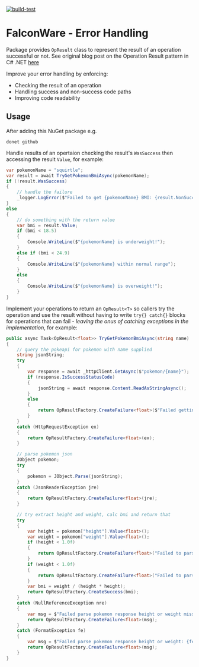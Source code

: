 [![build-test](https://github.com/markmnl/opresult/actions/workflows/build-test.yml/badge.svg)](https://github.com/markmnl/opresult/actions/workflows/build-test.yml)

# FalconWare - Error Handling

Package provides `OpResult` class to represent the result of an operation successful or not. See original blog post on the Operation Result pattern in C# .NET [here](https://www.codeproject.com/Articles/1022462/Error-Handling-in-SOLID-Csharp-NET-The-Operation-R)

Improve your error handling by enforcing:

* Checking the result of an operation
* Handling success and non-success code paths
* Improving code readability

## Usage

After adding this NuGet package e.g.

```
donet github
```

Handle results of an opertaion checking the result's `WasSuccess` then accessing the result `Value`, for example:

```C#
var pokemonName = "squirtle";
var result = await TryGetPokemonBmiAsync(pokemonName);
if (!result.WasSuccess)
{
    // handle the failure
    _logger.LogError($"Failed to get {pokemonName} BMI: {result.NonSuccessMessage}");
}
else
{
    // do something with the return value
    var bmi = result.Value;
    if (bmi < 18.5)
    {
        Console.WriteLine($"{pokemonName} is underweight!");
    }
    else if (bmi < 24.9)
    {
        Console.WriteLine($"{pokemonName} within normal range");
    }
    else
    {
        Console.WriteLine($"{pokemonName} is overweight!");        
    }
}
```

Implement your operations to return an `OpResult<T>` so callers try the operation and use the result without having to write `try{} catch{}` blocks for operations that can fail - _leaving the onus of catching exceptions in the implementation_, for example:

```C#
public async Task<OpResult<float>> TryGetPokemonBmiAsync(string name)
{
    // query the pokeapi for pokemon with name supplied
    string jsonString;
    try
    {
        var response = await _httpClient.GetAsync($"pokemon/{name}");
        if (response.IsSuccessStatusCode)
        {
            jsonString = await response.Content.ReadAsStringAsync();
        }
        else
        {
            return OpResultFactory.CreateFailure<float>($"Failed getting pokemon '{name}', HTTP status code: {response.StatusCode}");
        }
    }
    catch (HttpRequestException ex) 
    {
        return OpResultFactory.CreateFailure<float>(ex);
    }

    // parse pokemon json
    JObject pokemon;
    try
    {
        pokemon = JObject.Parse(jsonString);
    }
    catch (JsonReaderException jre)
    {
        return OpResultFactory.CreateFailure<float>(jre);
    }

    // try extract height and weight, calc bmi and return that
    try
    {
        var height = pokemon["height"].Value<float>();
        var weight = pokemon["weight"].Value<float>();
        if (height < 1.0f)
        {
            return OpResultFactory.CreateFailure<float>("Failed to parse pokemon - height cannot be less than 1");
        }
        if (weight < 1.0f)
        {
            return OpResultFactory.CreateFailure<float>("Failed to parse pokemon - weight cannot be less than 1");
        }
        var bmi = weight / (height * height);
        return OpResultFactory.CreateSuccess(bmi);
    }
    catch (NullReferenceException nre)
    {
        var msg = $"Failed parse pokemon response height or weight missing: {nre.Message}";
        return OpResultFactory.CreateFailure<float>(msg);
    }
    catch (FormatException fe) 
    {
        var msg = $"Failed parse pokemon response height or weight: {fe.Message}";
        return OpResultFactory.CreateFailure<float>(msg);
    }
}
```
